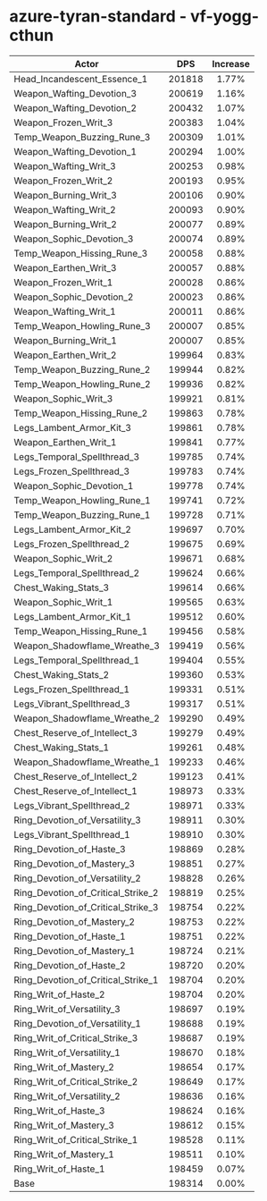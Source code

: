 # azure-tyran-standard - vf-yogg-cthun
| Actor | DPS | Increase |
|---|:---:|:---:|
|Head_Incandescent_Essence_1|201818|1.77%|
|Weapon_Wafting_Devotion_3|200619|1.16%|
|Weapon_Wafting_Devotion_2|200432|1.07%|
|Weapon_Frozen_Writ_3|200383|1.04%|
|Temp_Weapon_Buzzing_Rune_3|200309|1.01%|
|Weapon_Wafting_Devotion_1|200294|1.00%|
|Weapon_Wafting_Writ_3|200253|0.98%|
|Weapon_Frozen_Writ_2|200193|0.95%|
|Weapon_Burning_Writ_3|200106|0.90%|
|Weapon_Wafting_Writ_2|200093|0.90%|
|Weapon_Burning_Writ_2|200077|0.89%|
|Weapon_Sophic_Devotion_3|200074|0.89%|
|Temp_Weapon_Hissing_Rune_3|200058|0.88%|
|Weapon_Earthen_Writ_3|200057|0.88%|
|Weapon_Frozen_Writ_1|200028|0.86%|
|Weapon_Sophic_Devotion_2|200023|0.86%|
|Weapon_Wafting_Writ_1|200011|0.86%|
|Temp_Weapon_Howling_Rune_3|200007|0.85%|
|Weapon_Burning_Writ_1|200007|0.85%|
|Weapon_Earthen_Writ_2|199964|0.83%|
|Temp_Weapon_Buzzing_Rune_2|199944|0.82%|
|Temp_Weapon_Howling_Rune_2|199936|0.82%|
|Weapon_Sophic_Writ_3|199921|0.81%|
|Temp_Weapon_Hissing_Rune_2|199863|0.78%|
|Legs_Lambent_Armor_Kit_3|199861|0.78%|
|Weapon_Earthen_Writ_1|199841|0.77%|
|Legs_Temporal_Spellthread_3|199785|0.74%|
|Legs_Frozen_Spellthread_3|199783|0.74%|
|Weapon_Sophic_Devotion_1|199778|0.74%|
|Temp_Weapon_Howling_Rune_1|199741|0.72%|
|Temp_Weapon_Buzzing_Rune_1|199728|0.71%|
|Legs_Lambent_Armor_Kit_2|199697|0.70%|
|Legs_Frozen_Spellthread_2|199675|0.69%|
|Weapon_Sophic_Writ_2|199671|0.68%|
|Legs_Temporal_Spellthread_2|199624|0.66%|
|Chest_Waking_Stats_3|199614|0.66%|
|Weapon_Sophic_Writ_1|199565|0.63%|
|Legs_Lambent_Armor_Kit_1|199512|0.60%|
|Temp_Weapon_Hissing_Rune_1|199456|0.58%|
|Weapon_Shadowflame_Wreathe_3|199419|0.56%|
|Legs_Temporal_Spellthread_1|199404|0.55%|
|Chest_Waking_Stats_2|199360|0.53%|
|Legs_Frozen_Spellthread_1|199331|0.51%|
|Legs_Vibrant_Spellthread_3|199317|0.51%|
|Weapon_Shadowflame_Wreathe_2|199290|0.49%|
|Chest_Reserve_of_Intellect_3|199279|0.49%|
|Chest_Waking_Stats_1|199261|0.48%|
|Weapon_Shadowflame_Wreathe_1|199233|0.46%|
|Chest_Reserve_of_Intellect_2|199123|0.41%|
|Chest_Reserve_of_Intellect_1|198973|0.33%|
|Legs_Vibrant_Spellthread_2|198971|0.33%|
|Ring_Devotion_of_Versatility_3|198911|0.30%|
|Legs_Vibrant_Spellthread_1|198910|0.30%|
|Ring_Devotion_of_Haste_3|198869|0.28%|
|Ring_Devotion_of_Mastery_3|198851|0.27%|
|Ring_Devotion_of_Versatility_2|198828|0.26%|
|Ring_Devotion_of_Critical_Strike_2|198819|0.25%|
|Ring_Devotion_of_Critical_Strike_3|198754|0.22%|
|Ring_Devotion_of_Mastery_2|198753|0.22%|
|Ring_Devotion_of_Haste_1|198751|0.22%|
|Ring_Devotion_of_Mastery_1|198724|0.21%|
|Ring_Devotion_of_Haste_2|198720|0.20%|
|Ring_Devotion_of_Critical_Strike_1|198704|0.20%|
|Ring_Writ_of_Haste_2|198704|0.20%|
|Ring_Writ_of_Versatility_3|198697|0.19%|
|Ring_Devotion_of_Versatility_1|198688|0.19%|
|Ring_Writ_of_Critical_Strike_3|198687|0.19%|
|Ring_Writ_of_Versatility_1|198670|0.18%|
|Ring_Writ_of_Mastery_2|198654|0.17%|
|Ring_Writ_of_Critical_Strike_2|198649|0.17%|
|Ring_Writ_of_Versatility_2|198636|0.16%|
|Ring_Writ_of_Haste_3|198624|0.16%|
|Ring_Writ_of_Mastery_3|198612|0.15%|
|Ring_Writ_of_Critical_Strike_1|198528|0.11%|
|Ring_Writ_of_Mastery_1|198511|0.10%|
|Ring_Writ_of_Haste_1|198459|0.07%|
|Base|198314|0.00%|
